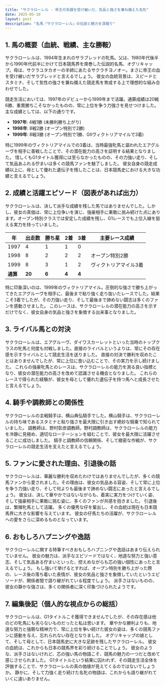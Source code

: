 ```yaml
---
title: "サクラローレル - 帝王の系譜を受け継いだ、気品と強さを兼ね備えた名牝"
date: 2025-05-10
layout: post
description: "名馬『サクラローレル』の伝説と魅力を深堀り"
---
```


## 1. 馬の概要（血統、戦績、主な勝鞍）

サクラローレルは、1994年生まれのサラブレッドの牝馬。父は、1980年代後半から1990年代前半にかけて日本競馬界を席巻した伝説的名馬、オグリキャップ。母は、サクラユタカオーの半姉にあたるサクラチヨノオー。まさに帝王の血を受け継いだサラブレッドと言えるでしょう。  彼女の血統背景は、スピードとスタミナ、そして気性の強さを兼ね備えた競走馬を育成する上で理想的な組み合わせでした。

競走生活においては、1997年のデビューから1999年まで活躍。通算成績は20戦6勝、重賞勝ちこそなかったものの、常に上位を争う力強さを見せつけました。主な成績としては、以下の通りです。

* **1997年**: 4戦1勝 (未勝利勝ち上がり)
* **1998年**: 8戦2勝 (オープン特別で2勝)
* **1999年**: 8戦3勝 (オープン特別で1勝、GIIヴィクトリアマイルで3着)

特に1999年のヴィクトリアマイルでの3着は、当時最強牝馬と謳われたエアグルーヴを相手に善戦したことで、その潜在能力の高さを証明する結果となりました。  惜しくもG1タイトル獲得には至らなかったものの、その力強い走り、そして気品あふれる佇まいは多くの競馬ファンを魅了しました。  彼女自身の競走成績以上に、母として優れた遺伝子を残したことは、日本競馬史における大きな功績と言えるでしょう。


## 2. 成績と活躍エピソード（図表があれば出力）

サクラローレルは、決して派手な成績を残した馬ではありませんでした。しかし、彼女の真価は、常に上位争いを演じ、強豪相手に果敢に挑み続けた点にあります。オープン特別クラスでは安定した成績を残し、G1レースでも上位入線を狙える実力を持っていました。

| 年 | 出走数 | 勝ち星 | 2着 | 3着 | 主要レース成績 |
|---|---|---|---|---|---|
| 1997 | 4 | 1 | 1 | 0 |  |
| 1998 | 8 | 2 | 2 | 2 | オープン特別2勝 |
| 1999 | 8 | 3 | 1 | 2 | ヴィクトリアマイル3着 |
| **通算** | **20** | **6** | **4** | **4** |  |


特に印象深いのは、1999年のヴィクトリアマイル。圧倒的な強さで勝ち上がってきたエアグルーヴを相手に、最後まで粘り強く走り抜いたレースでした。結果こそ3着でしたが、その力強い走り、そして最後まで諦めない闘志は多くのファンを感動させました。  このレースは、サクラローレルの潜在能力の高さを示すだけでなく、彼女自身の気品と強さを象徴する出来事となりました。


## 3. ライバル馬との対決

サクラローレルは、エアグルーヴ、ダイワスカーレットといった当時のトップクラスの牝馬と何度も対戦しました。直接のライバルというよりは、常にその存在感を示すライバルとして競走生活を送りました。  直接の対決で勝利を収めたことはありませんでしたが、常に上位に食い込むことで、その実力を示し続けました。  これらの強豪牝馬とのレースは、サクラローレルの能力を測る良い指標となり、彼女の潜在能力の高さを改めて認識させる機会となりました。  これらのレースで得られた経験が、彼女を母として優れた遺伝子を持つ馬へと成長させたと言えるでしょう。


## 4. 騎手や調教師との関係性

サクラローレルの主戦騎手は、横山典弘騎手でした。横山騎手は、サクラローレルの持ち味であるスタミナと粘り強さを最大限に引き出す絶妙な騎乗で知られていました。  調教師は、野村彰彦調教師。野村調教師は、サクラローレルの能力を冷静に見極め、適切なローテーションを組むことで、彼女を最大限に活躍させることに成功しました。  騎手と調教師の信頼関係、そして緻密な作戦が、サクラローレルの競走生活を支えたと言えるでしょう。


## 5. ファンに愛された理由、引退後の話

サクラローレルは、華麗な勝利を収めたわけではありませんでしたが、多くの競馬ファンから愛されました。その理由は、彼女の気品ある容姿、そして常に上位を争う力強い走り、そして何よりも最後まで諦めない闘志にあったと言えるでしょう。  彼女は、決して華やかではないながらも、着実に実力をつけていく姿、そして強豪相手に果敢に挑む姿に、多くのファンが共感を抱きました。  引退後は、繁殖牝馬として活躍。  多くの優秀な仔を輩出し、その血統は現在も日本競馬界に大きな影響を与えています。  彼女の仔馬たちの活躍が、サクラローレルへの愛をさらに深めるものとなっています。


## 6. おもしろハプニングや逸話

サクラローレルに関する特筆すべきおもしろハプニングや逸話はあまり伝えられていません。  彼女の魅力は、派手なエピソードではなく、地道な努力と強い意志、そして気品ある佇まいといった、控えめながらも芯の強い個性にあったと言えるでしょう。  もし強いて挙げるとすれば、オープン特別を勝ち上がった際の、レース後の落ち着いた表情が、彼女の気品と強さを象徴していたというエピソードが、関係者間で語り継がれている程度でしょう。  派手さはないものの、彼女の静かな強さは、多くの関係者に深く印象づけられたようです。


## 7. 編集後記（個人的な視点からの総括）

サクラローレルは、G1タイトルこそ獲得できませんでしたが、その存在感は他のどの牝馬にも劣らないものだったと私は思います。  華やかな勝利よりも、地道な努力と強靭な精神力で、常に上位を争い続けた彼女の姿は、多くの競馬ファンに感動を与え、忘れられない存在となりました。  オグリキャップの娘として、そして母として、日本競馬史に大きな足跡を残したサクラローレル。  彼女の血統は、これからも日本の競馬界を彩り続けることでしょう。  彼女のような、派手さはないけれど、芯の強い馬の物語こそ、競馬の魅力の一つだと改めて感じさせられました。  G1タイトルという結果に囚われず、その競走生活全体を評価することで、サクラローレルの真の価値が見えてくるのではないでしょうか。  静かに、そして力強く走り続けた名牝の物語は、これからも語り継がれていくに違いありません。
